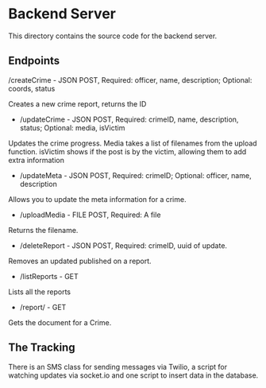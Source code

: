 # Backend Server

This directory contains the source code for the backend server.

## Endpoints

/createCrime - JSON POST, Required: officer, name, description; Optional: coords, status

Creates a new crime report, returns the ID

* /updateCrime - JSON POST, Required: crimeID, name, description, status; Optional: media, isVictim

Updates the crime progress. Media takes a list of filenames from the upload function.
isVictim shows if the post is by the victim, allowing them to add extra information

* /updateMeta - JSON POST, Required: crimeID; Optional:  officer, name, description

Allows you to update the meta information for a crime.

* /uploadMedia - FILE POST, Required: A file

Returns the filename.

* /deleteReport - JSON POST, Required: crimeID, uuid of update.

Removes an updated published on a report.

* /listReports - GET

Lists all the reports

* /report/<crimeId> - GET

Gets the document for a Crime.

## The Tracking

There is an SMS class for sending messages via Twilio, a script for watching
updates via socket.io and one script to insert data in the database.
